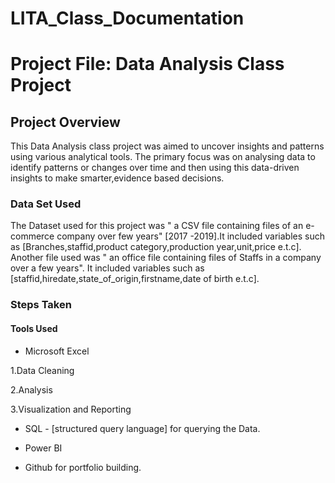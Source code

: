 # LITA_Class_Documentation
# Project File: Data Analysis Class Project
## Project Overview
This Data Analysis class project was aimed to uncover insights and patterns using various analytical tools. The primary focus was on analysing data to identify patterns or changes over time and then using this data-driven insights to make smarter,evidence based decisions.
### Data Set Used
The Dataset used for this project was " a CSV file containing files of an e-commerce company over few years" [2017 -2019].It included variables such as [Branches,staffid,product category,production year,unit,price e.t.c]. Another file used was " an office file containing files of Staffs in a company over a few years". It included variables such as [staffid,hiredate,state_of_origin,firstname,date of birth e.t.c]. 
### Steps Taken
#### Tools Used
- Microsoft Excel
  
1.Data Cleaning

2.Analysis

3.Visualization and Reporting

- SQL - [structured query language] for querying the Data.

- Power BI

- Github for portfolio building.
